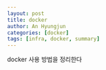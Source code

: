 ```yaml
---
layout: post
title: docker
author: An Hyungjun
categories: [docker]
tags: [infra, docker, summary]
---
```


docker 사용 방법을 정리한다


